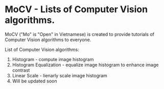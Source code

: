 # MoCV - Lists of Computer Vision algorithms.

MoCV ("Mo" is "Open" in Vietnamese) is created to provide tutorials of Computer Vision algorithms to everyone.

List of Computer Vision algorithms:
1. Histogram - compute image histogram
2. Histogram Equalization - equalize image histogram to enhance image contrast
3. Linear Scale - lienarly scale image histogram
4. Will be updated soon
